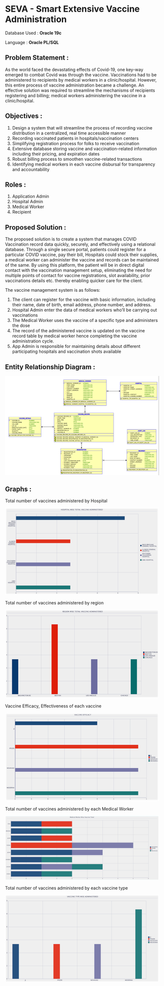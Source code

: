 # SEVA - Smart Extensive Vaccine Administration

Database Used : **Oracle 19c**

Language : **Oracle PL/SQL**

## Problem Statement :

As the world faced the devastating effects of Covid-19, one key-way emerged to combat Covid was through the vaccine. 
Vaccinations had to be administered to recipients by medical workers in a clinic/hospital. However, this entire process of vaccine administration became a challenge. An effective solution was required to streamline the mechanisms of recipients registering and billing; medical workers administering the vaccine in a clinic/hospital.

## Objectives :

1. Design a system that will streamline the process of recording vaccine distribution in a centralized, real time accessible manner
2. Recording vaccinated patients in hospitals/vaccination centers
3. Simplifying registration process for folks to receive vaccination
4. Extensive database storing vaccine and vaccination-related information including their pricing, and expiration dates
5. Robust billing process to smoothen vaccine-related transactions
6. Identifying medical workers in each vaccine disbursal for transparency and accountability

## Roles :

1. Application Admin 
2. Hospital Admin 
3. Medical Worker 
4. Recipient


## Proposed Solution :

The proposed solution is to create a system that manages COVID Vaccination record data quickly, securely, and effectively using a relational database. Through a single secure portal, patients could register for a particular COVID vaccine, pay their bill, Hospitals could stock their supplies, a medical worker can administer the vaccine and records can be maintained of the same. By using this platform, the patient will be in direct digital contact with the vaccination management setup, eliminating the need for multiple points of contact for vaccine registrations, slot availability, prior vaccinations details etc. thereby enabling quicker care for the client.

The vaccine management system is as follows:

1. The client can register for the vaccine with basic information, including their name, date of birth, email address, phone number, and address. 
2. Hospital Admin enter the data of medical workers who’ll be carrying out vaccinations 
3. The Medical Worker uses the vaccine of a specific type and administers the dose
4. The record of the administered vaccine is updated on the vaccine record table by medical worker hence completing the vaccine administration cycle.
5. App Admin is responsible for maintaining details about different participating hospitals and vaccination shots available

## Entity Relationship Diagram :

![ER Diagram](https://github.com/GargavaSiddharthNEU/Vaccine_Management_System/blob/main/ERD%20Diagram/ERD%20Diagram%20Vaccine%20Project.png?raw=true)

## Graphs :

Total number of vaccines administered by Hospital

![Graph vaccine by hospital](https://github.com/GargavaSiddharthNEU/Vaccine_Management_System/blob/main/ERD%20Diagram/Vaccines%20by%20Hospital.png)

Total number of vaccines administered by region

![Graph vaccine by region](https://github.com/GargavaSiddharthNEU/Vaccine_Management_System/blob/main/ERD%20Diagram/Vaccines%20by%20Region.png)

Vaccine Efficacy, Effectiveness of each vaccine

![Graph vaccine efficacy of each vaccine](https://github.com/GargavaSiddharthNEU/Vaccine_Management_System/blob/main/ERD%20Diagram/Vaccine%20Efficacy.png)

Total number of vaccines administered by each Medical Worker

![Graph vaccine by medical worker](https://github.com/GargavaSiddharthNEU/Vaccine_Management_System/blob/main/ERD%20Diagram/Vaccines%20by%20Medical%20Worker.png)

Total number of vaccines administered by each vaccine type

![Graph vaccine by vaccine type](https://github.com/GargavaSiddharthNEU/Vaccine_Management_System/blob/main/ERD%20Diagram/Vaccines%20by%20Vaccine%20Type.png)